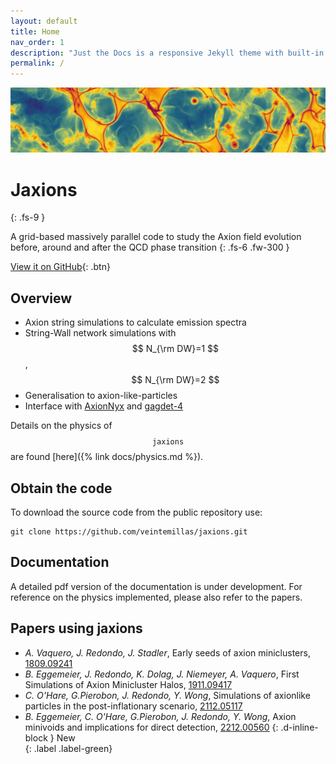 ```yaml
---
layout: default
title: Home
nav_order: 1
description: "Just the Docs is a responsive Jekyll theme with built-in search that is easily customizable and hosted on GitHub Pages."
permalink: /
---
```


<img src="images/cover.png" width="800">

# Jaxions
{: .fs-9 }

A grid-based massively parallel code to study the Axion field evolution before, around and after the QCD phase transition
{: .fs-6 .fw-300 }

[View it on GitHub][Jaxions repo]{: .btn}

## Overview

- Axion string simulations to calculate emission spectra
- String-Wall network simulations with $$ N_{\rm DW}=1 $$, $$ N_{\rm DW}=2 $$
- Generalisation to axion-like-particles 
- Interface with [AxionNyx][AxioNyx repo] and [gagdet-4][gadget4 repo] 

Details on the physics of $$ \texttt{jaxions} $$ are found [here]({% link docs/physics.md %}).

## Obtain the code

To download the source code from the public repository use:

```
git clone https://github.com/veintemillas/jaxions.git
```

## Documentation

A detailed pdf version of the documentation is under development. For reference on the physics implemented, please also refer to the papers.

## Papers using jaxions 
- *A. Vaquero, J. Redondo, J. Stadler*, Early seeds of axion miniclusters, [1809.09241](https://arxiv.org/abs/1809.09241)
- *B. Eggemeier, J. Redondo, K. Dolag, J. Niemeyer, A. Vaquero*, First Simulations of Axion Minicluster Halos, [1911.09417](https://arxiv.org/abs/1911.09417)
- *C. O'Hare, G.Pierobon, J. Redondo, Y. Wong*, Simulations of axionlike particles in the post-inflationary scenario, [2112.05117](https://arxiv.org/abs/2112.05117)
- *B. Eggemeier, C. O'Hare, G.Pierobon, J. Redondo, Y. Wong*, Axion minivoids and implications for direct detection, [2212.00560](https://arxiv.org/abs/2212.00560)
  {: .d-inline-block }
  New  
  {: .label .label-green}


[Jaxions repo]: https://github.com/veintemillas/jaxions/
[gadget4 repo]: https://wwwmpa.mpa-garching.mpg.de/gadget4/
[AxioNyx repo]: https://github.com/axionyx/axionyx_1.0
